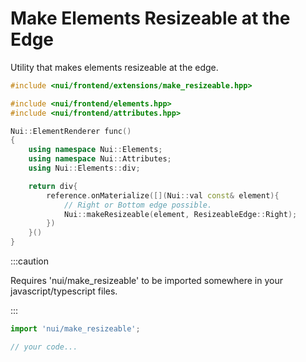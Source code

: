# Make Elements Resizeable at the Edge

Utility that makes elements resizeable at the edge.
```cpp
#include <nui/frontend/extensions/make_resizeable.hpp>

#include <nui/frontend/elements.hpp>
#include <nui/frontend/attributes.hpp>

Nui::ElementRenderer func()
{
    using namespace Nui::Elements;
    using namespace Nui::Attributes;
    using Nui::Elements::div;

    return div{
        reference.onMaterialize([](Nui::val const& element){
            // Right or Bottom edge possible.
            Nui::makeResizeable(element, ResizeableEdge::Right);
        })
    }()
}
```

:::caution

Requires 'nui/make_resizeable' to be imported somewhere in your javascript/typescript files.

:::

```js
import 'nui/make_resizeable';

// your code...
```